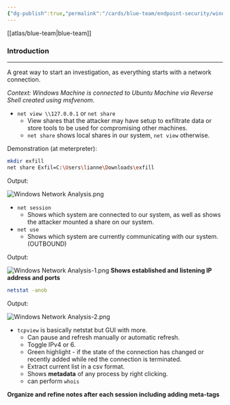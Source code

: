 ```yaml
---
{"dg-publish":true,"permalink":"/cards/blue-team/endpoint-security/windows-network-analysis/"}
---
```


[[atlas/blue-team\|blue-team]]
### Introduction
---
A great way to start an investigation, as everything starts with a network connection.

_Context: Windows Machine is connected to Ubuntu Machine via Reverse Shell created using msfvenom_.

- `net view \\127.0.0.1` or `net share`
	- View shares that the attacker may have setup to exfiltrate data or store tools to be used for compromising other machines.
	- `net share` shows local shares in our system, `net view` otherwise.

Demonstration (at meterpreter):

```bash
mkdir exfill
net share Exfil=C:\Users\lianne\Downloads\exfill
```

Output:

![Windows Network Analysis.png](/img/user/cards/blue-team/endpoint-security/images/Windows%20Network%20Analysis.png)
- `net session`
	- Shows which system are connected to our system, as well as shows the attacker mounted a share on our system.
- `net use`
	- Shows which system are currently communicating with our system. (OUTBOUND)

Output:

![Windows Network Analysis-1.png](/img/user/cards/blue-team/endpoint-security/images/Windows%20Network%20Analysis-1.png)
**Shows established and listening IP address and ports**

```bash
netstat -anob
```

Output:

![Windows Network Analysis-2.png](/img/user/cards/blue-team/endpoint-security/images/Windows%20Network%20Analysis-2.png)
- `tcpview` is basically netstat but GUI with more.
	- Can pause and refresh manually or automatic refresh.
	- Toggle IPv4 or 6.
	- Green highlight - if the state of the connection has changed or recently added while red the connection is terminated.
	- Extract current list in a csv format.
	- Shows **metadata** of any process by right clicking.
	- can perform `whois`

**Organize and refine notes after each session including adding meta-tags**


